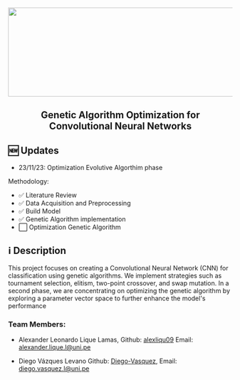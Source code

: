<p align="center">
    <br>
    <a href="https://www.facebook.com/acecom.uni">
    <img width="1400" height="200" src="https://miro.medium.com/v2/resize:fit:1400/1*rUh0c9Wkmy3y5vR4rEK9DA.jpeg"/>
    </a>
    <br>
</p>

<h2 align="center">
<p>Genetic Algorithm Optimization for Convolutional Neural Networks</p>
</h2>

## 🆕 Updates
- 23/11/23: Optimization Evolutive Algorthim phase

Methodology:
- ✅ Literature Review
- ✅ Data Acquisition and Preprocessing
- ✅ Build Model
- ✅ Genetic Algorithm implementation
- ⬜️ Optimization Genetic Algorithm

## ℹ️ Description
This project focuses on creating a Convolutional Neural Network (CNN) for classification using genetic algorithms. We implement strategies such as tournament selection, elitism, two-point crossover, and swap mutation. In a second phase, we are concentrating on optimizing the genetic algorithm by exploring a parameter vector space to further enhance the model's performance

### Team Members:

* Alexander Leonardo Lique Lamas, Github: [alexliqu09](https://github.com/alexliqu09) Email: alexander.lique.l@uni.pe

* Diego Vázques Levano Github: [Diego-Vasquez](https://github.com/Diego-Vasquez), Email: diego.vasquez.l@uni.pe  
